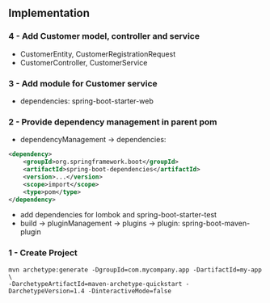 ## Implementation

### 4 - Add Customer model, controller and service
* CustomerEntity, CustomerRegistrationRequest
* CustomerController, CustomerService

### 3 - Add module for Customer service
* dependencies: spring-boot-starter-web

### 2 - Provide dependency management in parent pom
* dependencyManagement -> dependencies:
```xml
<dependency>
    <groupId>org.springframework.boot</groupId>
    <artifactId>spring-boot-dependencies</artifactId>
    <version>...</version>
    <scope>import</scope>
    <type>pom</type>        
</dependency>
``` 
* add dependencies for lombok and spring-boot-starter-test 
* build -> pluginManagement -> plugins -> plugin: spring-boot-maven-plugin

### 1 - Create Project
```shell script
mvn archetype:generate -DgroupId=com.mycompany.app -DartifactId=my-app \
-DarchetypeArtifactId=maven-archetype-quickstart -DarchetypeVersion=1.4 -DinteractiveMode=false
```
